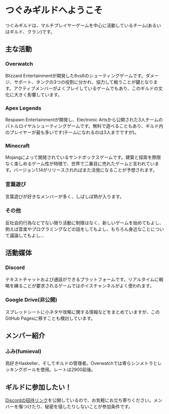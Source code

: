 つぐみギルドへようこそ
====

つぐみギルドは、マルチプレイヤーゲームを中心に活動しているチーム(あるいはギルド、クラン)です。

主な活動
----

### Overwatch

Blizzard Entertainmentが開発した6vs6のシューティングゲームです。ダメージ、サポート、タンクの3つの役割に分かれ、協力して戦うことが鍵となります。アクティブメンバーがよくプレイしているゲームでもあり、このギルドの文化に大きく影響しています。

### Apex Legends

Respawn Entertainmentが開発し、Electronic Artsから公開された3人チームのバトルロイヤルシューティングゲームです。無料で遊べることもあり、ギルド内のプレイヤーが最も多いです(チームになれるのは3人までですが)。

### Minecraft

Mojangによって開発されているサンドボックスゲームです。建築と探索を際限なく楽しめるゲーム性が特徴で、世界で二番目に売れたゲームと言われています。バージョン1.14がリリースされればまた活発になることが予想されます。

### 言葉遊び

言葉遊びが好きなメンバーが多く、しばしば熱が入ります。

### その他

反社会的行為などでない限り活動に制限はなく、新しいゲームを始めてもよし、例えば音楽やプログラミングなどの話をしてもよし、もちろん身近なことについて議論してもよし…

活動媒体
----

### Discord

テキストチャットおよび通話ができるプラットフォームです。リアルタイムに戦略を練ることが要求されるゲームではボイスチャンネルがよく使われます。

### Google Drive(非公開)

スプレッドシートに小ネタや攻略に関する情報などをまとめていますが、このGitHub Pagesに移すことも検討しています。

メンバー紹介
----

### ふみ(fumieval)

鳥好きHaskeller、そしてギルドの管理者。Overwatchでは専らシンメトラとレッキングボールを使用。レートは2900前後。

ギルドに参加したい！
----

[Discordの招待リンク](https://discord.gg/fy9mZ7t)を公開しているので、お気軽にお立ち寄りください。メンバーを傷つけたり、秘密を侵したりしないことが参加条件です。

